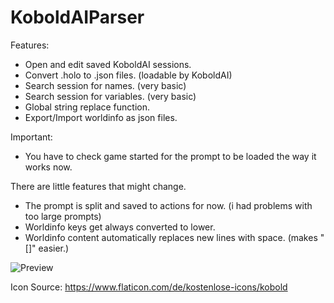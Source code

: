 # KoboldAIParser

Features: 

* Open and edit saved KoboldAI sessions. 
* Convert .holo to .json files. (loadable by KoboldAI)
* Search session for names. (very basic)
* Search session for variables. (very basic)
* Global string replace function.
* Export/Import worldinfo as json files.

Important:
* You have to check game started for the prompt to be loaded the way it works now.

There are little features that might change.
* The prompt is split and saved to actions for now. (i had problems with too large prompts)
* Worldinfo keys get always converted to lower.
* Worldinfo content automatically replaces new lines with space. (makes "[]" easier.)

![Preview](https://i.imgur.com/omh1ZJL.png)

Icon Source:
https://www.flaticon.com/de/kostenlose-icons/kobold
